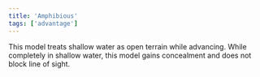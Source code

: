 ```yaml
---
title: 'Amphibious'
tags: ['advantage']
---
```

This model treats shallow water as open terrain while advancing.
While completely in shallow water, this model gains concealment and does not block line of sight.